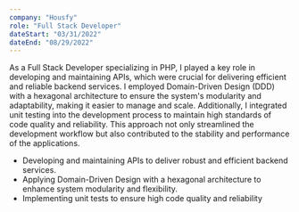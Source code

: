```yaml
---
company: "Housfy"
role: "Full Stack Developer"
dateStart: "03/31/2022"
dateEnd: "08/29/2022"
---
```

As a Full Stack Developer specializing in PHP, I played a key role in developing and maintaining APIs, which were crucial for delivering efficient and reliable backend services. 
I employed Domain-Driven Design (DDD) with a hexagonal architecture to ensure the system's modularity and adaptability, making it easier to manage and scale. Additionally, 
I integrated unit testing into the development process to maintain high standards of code quality and reliability. This approach not only streamlined the development workflow but also contributed to the stability and performance of the applications.

- Developing and maintaining APIs to deliver robust and efficient backend services.
- Applying Domain-Driven Design with a hexagonal architecture to enhance system modularity and flexibility.
- Implementing unit tests to ensure high code quality and reliability
